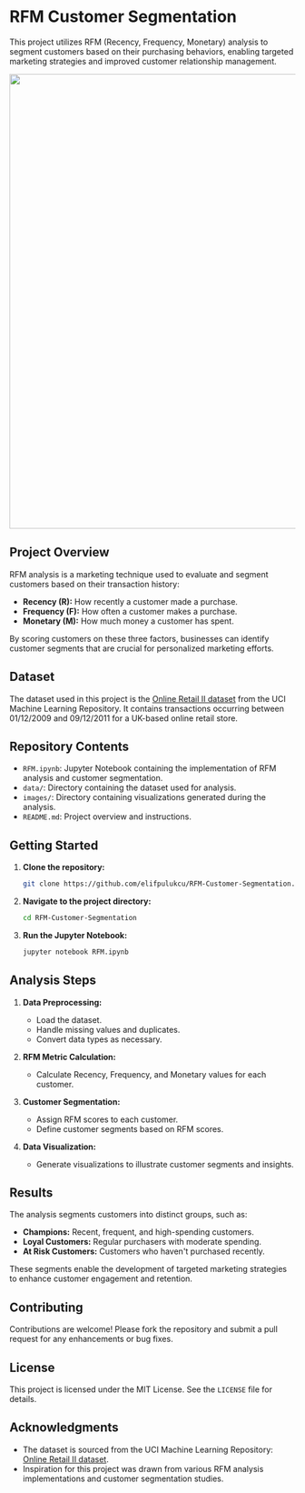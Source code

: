 # RFM Customer Segmentation

This project utilizes RFM (Recency, Frequency, Monetary) analysis to segment customers based on their purchasing behaviors, enabling targeted marketing strategies and improved customer relationship management.

<a href="https://www.github.com/elifpulukcu">
    <img src="https://miro.medium.com/max/1190/1*SMx8ZNSq5ZLZSPh2u_peSw.png" width="800" align="center"></a>

## Project Overview

RFM analysis is a marketing technique used to evaluate and segment customers based on their transaction history:

- **Recency (R):** How recently a customer made a purchase.
- **Frequency (F):** How often a customer makes a purchase.
- **Monetary (M):** How much money a customer has spent.

By scoring customers on these three factors, businesses can identify customer segments that are crucial for personalized marketing efforts.

## Dataset

The dataset used in this project is the [Online Retail II dataset](https://archive.ics.uci.edu/ml/datasets/Online+Retail+II) from the UCI Machine Learning Repository. It contains transactions occurring between 01/12/2009 and 09/12/2011 for a UK-based online retail store.

## Repository Contents

- `RFM.ipynb`: Jupyter Notebook containing the implementation of RFM analysis and customer segmentation.
- `data/`: Directory containing the dataset used for analysis.
- `images/`: Directory containing visualizations generated during the analysis.
- `README.md`: Project overview and instructions.

## Getting Started

1. **Clone the repository:**

   ```bash
   git clone https://github.com/elifpulukcu/RFM-Customer-Segmentation.git
   ```

2. **Navigate to the project directory:**

   ```bash
   cd RFM-Customer-Segmentation
   ```

3. **Run the Jupyter Notebook:**

   ```bash
   jupyter notebook RFM.ipynb
   ```

## Analysis Steps

1. **Data Preprocessing:**

   - Load the dataset.
   - Handle missing values and duplicates.
   - Convert data types as necessary.

2. **RFM Metric Calculation:**

   - Calculate Recency, Frequency, and Monetary values for each customer.

3. **Customer Segmentation:**

   - Assign RFM scores to each customer.
   - Define customer segments based on RFM scores.

4. **Data Visualization:**

   - Generate visualizations to illustrate customer segments and insights.

## Results

The analysis segments customers into distinct groups, such as:

- **Champions:** Recent, frequent, and high-spending customers.
- **Loyal Customers:** Regular purchasers with moderate spending.
- **At Risk Customers:** Customers who haven't purchased recently.

These segments enable the development of targeted marketing strategies to enhance customer engagement and retention.

## Contributing

Contributions are welcome! Please fork the repository and submit a pull request for any enhancements or bug fixes.

## License

This project is licensed under the MIT License. See the `LICENSE` file for details.

## Acknowledgments

- The dataset is sourced from the UCI Machine Learning Repository: [Online Retail II dataset](https://archive.ics.uci.edu/ml/datasets/Online+Retail+II).
- Inspiration for this project was drawn from various RFM analysis implementations and customer segmentation studies.






